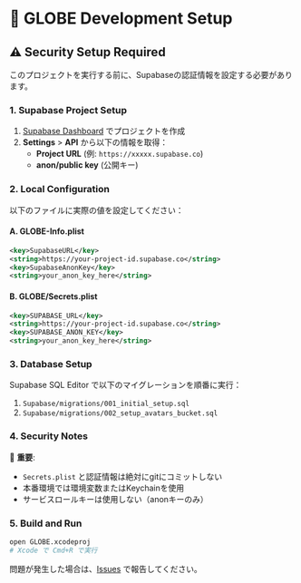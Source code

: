 # 🔐 GLOBE Development Setup

## ⚠️ Security Setup Required

このプロジェクトを実行する前に、Supabaseの認証情報を設定する必要があります。

### 1. Supabase Project Setup

1. [Supabase Dashboard](https://supabase.com/dashboard) でプロジェクトを作成
2. **Settings** > **API** から以下の情報を取得：
   - **Project URL** (例: `https://xxxxx.supabase.co`)
   - **anon/public key** (公開キー)

### 2. Local Configuration

以下のファイルに実際の値を設定してください：

#### A. GLOBE-Info.plist
```xml
<key>SupabaseURL</key>
<string>https://your-project-id.supabase.co</string>
<key>SupabaseAnonKey</key>
<string>your_anon_key_here</string>
```

#### B. GLOBE/Secrets.plist
```xml
<key>SUPABASE_URL</key>
<string>https://your-project-id.supabase.co</string>
<key>SUPABASE_ANON_KEY</key>
<string>your_anon_key_here</string>
```

### 3. Database Setup

Supabase SQL Editor で以下のマイグレーションを順番に実行：
1. `Supabase/migrations/001_initial_setup.sql`
2. `Supabase/migrations/002_setup_avatars_bucket.sql`

### 4. Security Notes

🚨 **重要**: 
- `Secrets.plist` と認証情報は絶対にgitにコミットしない
- 本番環境では環境変数またはKeychainを使用
- サービスロールキーは使用しない（anonキーのみ）

### 5. Build and Run

```bash
open GLOBE.xcodeproj
# Xcode で Cmd+R で実行
```

問題が発生した場合は、[Issues](https://github.com/noajp/GLOBE/issues) で報告してください。